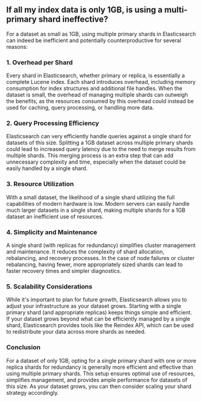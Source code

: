 ## If all my index data is only 1GB, is using a multi-primary shard ineffective?

For a dataset as small as 1GB, using multiple primary shards in Elasticsearch can indeed be inefficient and potentially counterproductive for several reasons:

### 1. **Overhead per Shard**
Every shard in Elasticsearch, whether primary or replica, is essentially a complete Lucene index. Each shard introduces overhead, including memory consumption for index structures and additional file handles. When the dataset is small, the overhead of managing multiple shards can outweigh the benefits, as the resources consumed by this overhead could instead be used for caching, query processing, or handling more data.

### 2. **Query Processing Efficiency**
Elasticsearch can very efficiently handle queries against a single shard for datasets of this size. Splitting a 1GB dataset across multiple primary shards could lead to increased query latency due to the need to merge results from multiple shards. This merging process is an extra step that can add unnecessary complexity and time, especially when the dataset could be easily handled by a single shard.

### 3. **Resource Utilization**
With a small dataset, the likelihood of a single shard utilizing the full capabilities of modern hardware is low. Modern servers can easily handle much larger datasets in a single shard, making multiple shards for a 1GB dataset an inefficient use of resources.

### 4. **Simplicity and Maintenance**
A single shard (with replicas for redundancy) simplifies cluster management and maintenance. It reduces the complexity of shard allocation, rebalancing, and recovery processes. In the case of node failures or cluster rebalancing, having fewer, more appropriately sized shards can lead to faster recovery times and simpler diagnostics.

### 5. **Scalability Considerations**
While it's important to plan for future growth, Elasticsearch allows you to adjust your infrastructure as your dataset grows. Starting with a single primary shard (and appropriate replicas) keeps things simple and efficient. If your dataset grows beyond what can be efficiently managed by a single shard, Elasticsearch provides tools like the Reindex API, which can be used to redistribute your data across more shards as needed.

### Conclusion
For a dataset of only 1GB, opting for a single primary shard with one or more replica shards for redundancy is generally more efficient and effective than using multiple primary shards. This setup ensures optimal use of resources, simplifies management, and provides ample performance for datasets of this size. As your dataset grows, you can then consider scaling your shard strategy accordingly.